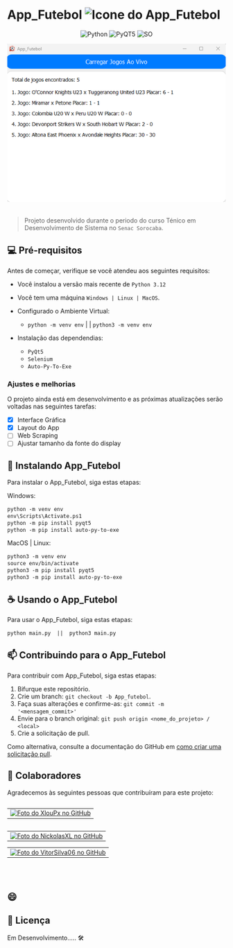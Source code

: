 # App_Futebol <img src="App_futebol.ico" width="32" alt="Icone do App_Futebol">
 
 <div align="center">

![Python](https://img.shields.io/badge/Python-3776AB?style=for-the-badge&logo=python&logoColor=white)
![PyQT5](https://img.shields.io/badge/Qt-%23217346.svg?style=for-the-badge&logo=Qt&logoColor=white)
![SO](https://img.shields.io/badge/Windows-0078D6?style=for-the-badge&logo=windows&logoColor=white)

<img src="fotoExemplo.png"  alt=" tela inicial do App_Futebol - (Prototipo)">
</div>
<br>

> Projeto desenvolvido durante o periodo do curso
Ténico em Desenvolvimento de Sistema no `Senac Sorocaba`.

## 💻 Pré-requisitos

Antes de começar, verifique se você atendeu aos seguintes requisitos:

- Você instalou a versão mais recente de `Python 3.12`
- Você tem uma máquina `Windows | Linux | MacOS`.
  
- Configurado o Ambiente Virtual:
  - `python -m venv env` | | `python3 -m venv env`
  
- Instalação das dependendias:
    - `PyQt5`
    - `Selenium `
    - `Auto-Py-To-Exe`

### Ajustes e melhorias

O projeto ainda está em desenvolvimento e as próximas atualizações serão voltadas nas seguintes tarefas:

- [x] Interface Gráfica
- [x] Layout do App
- [ ] Web Scraping
- [ ] Ajustar tamanho da fonte do display

## 🚀 Instalando App_Futebol

Para instalar o App_Futebol, siga estas etapas:

Windows:
```
python -m venv env
env\Scripts\Activate.ps1
python -m pip install pyqt5
python -m pip install auto-py-to-exe
```
MacOS | Linux:
```
python3 -m venv env
source env/bin/activate
python3 -m pip install pyqt5
python3 -m pip install auto-py-to-exe
```

## ☕ Usando o App_Futebol

Para usar o App_Futebol, siga estas etapas:

```
python main.py  ||  python3 main.py
```

## 📫 Contribuindo para o App_Futebol

Para contribuir com App_Futebol, siga estas etapas:

1. Bifurque este repositório.
2. Crie um branch: `git checkout -b App_futebol`.
3. Faça suas alterações e confirme-as: `git commit -m '<mensagem_commit>'`
4. Envie para o branch original: `git push origin <nome_do_projeto> / <local>`
5. Crie a solicitação de pull.

Como alternativa, consulte a documentação do GitHub em [como criar uma solicitação pull](https://help.github.com/en/github/collaborating-with-issues-and-pull-requests/creating-a-pull-request).

## 🤝 Colaboradores

Agradecemos às seguintes pessoas que contribuíram para este projeto:

<table style="float: left;">
  <tr>
    <td align="center">
      <a href="#" title="Bruno Mendes">
        <img src="https://avatars.githubusercontent.com/u/78379724?s=96&v=4" width="100px" alt="Foto do XlouPx no GitHub"/><br>
      </a>
    </td>
  </tr>
</table>
<table style="float: left;">
  <tr>
    <td align="center">
      <a href="#" title="Nickolas">
        <img src="https://avatars.githubusercontent.com/u/164202169?v=4" width="100px" alt="Foto do NickolasXL no GitHub"/><br>
      </a>
    </td>
  </tr>
<table>
  <tr>
    <td align="center">
      <a href="#" title="Vitor">
        <img src="https://avatars.githubusercontent.com/u/164203021?v=4" width="100px" alt="Foto do VitorSilva06 no GitHub"/><br>
      </a>
    </td>
  </tr>
</table>
<br><br>

## 😄 
 
## 📝 Licença
Em Desenvolvimento..... 🛠️